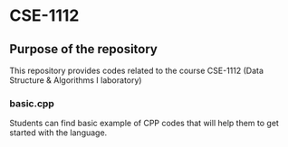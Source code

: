 # CSE-1112

## Purpose of the repository
This repository provides codes related to the course CSE-1112 (Data Structure & Algorithms I laboratory)
### basic.cpp
Students can find basic example of CPP codes that will help them to get started with the language.